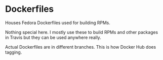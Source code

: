 # Dockerfiles

Houses Fedora Dockerfiles used for building RPMs.

Nothing special here. I mostly use these to build RPMs and other packages in Travis but they can be
used anywhere really.

Actual Dockerfiles are in different branches. This is how Docker Hub does tagging.
